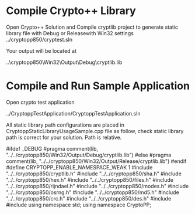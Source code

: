 # Compile Crypto++ Library
Open Crypto++ Solution and Compile cryptlib project to generate static library file with Debug  or Releasewith Win32 settings
../cryptopp850/cryptest.sln


Your output will be located at

..\cryptopp850\Win32\Output\Debug\cryptlib.lib


# Compile and Run Sample Application

Open crypto test application

../CryptoppTestApplication/CryptoppTestApplication.sln


All static library path configurations are placed in CryptoppStaticLibraryUsageSample.cpp file as follow, check static library path is correct for your solution. Path is relative. 

#ifdef _DEBUG
#pragma comment(lib, "../../cryptopp850/Win32/Output/Debug/cryptlib.lib")
#else
#pragma comment(lib, "../../cryptopp850/Win32/Output/Release/cryptlib.lib") 
#endif
#define CRYPTOPP_ENABLE_NAMESPACE_WEAK 1
#include "../../cryptopp850/cryptlib.h"
#include "../../cryptopp850/sha.h"
#include "../../cryptopp850/hex.h"
#include "../../cryptopp850/files.h"
#include "../../cryptopp850/rijndael.h"
#include "../../cryptopp850/modes.h"
#include "../../cryptopp850/osrng.h"
#include "../../cryptopp850/md5.h"
#include "../../cryptopp850/crc.h"
#include "../../cryptopp850/des.h"
#include <iostream>
#include <string>
using namespace std;
using namespace CryptoPP;
